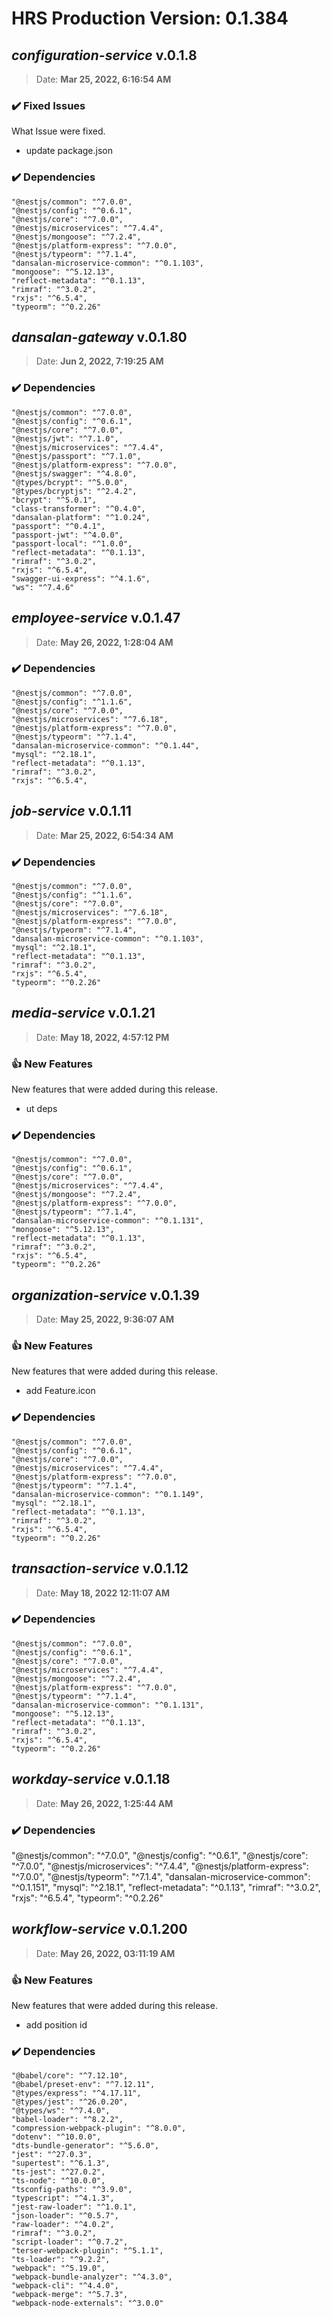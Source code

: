 # HRS Production Version: 0.1.384

## ***configuration-service*** v.0.1.8
> Date: **Mar 25, 2022, 6:16:54 AM**
### :heavy_check_mark: Fixed Issues
What Issue were fixed.
- update package.json

### :heavy_check_mark: Dependencies
>
    "@nestjs/common": "^7.0.0",
    "@nestjs/config": "^0.6.1",
    "@nestjs/core": "^7.0.0",
    "@nestjs/microservices": "^7.4.4",
    "@nestjs/mongoose": "^7.2.4",
    "@nestjs/platform-express": "^7.0.0",
    "@nestjs/typeorm": "^7.1.4",
    "dansalan-microservice-common": "^0.1.103",
    "mongoose": "^5.12.13",
    "reflect-metadata": "^0.1.13",
    "rimraf": "^3.0.2",
    "rxjs": "^6.5.4",
    "typeorm": "^0.2.26" 


## ***dansalan-gateway*** v.0.1.80
> Date: **Jun 2, 2022, 7:19:25 AM**

### :heavy_check_mark: Dependencies
> 
    "@nestjs/common": "^7.0.0",
    "@nestjs/config": "^0.6.1",
    "@nestjs/core": "^7.0.0",
    "@nestjs/jwt": "^7.1.0",
    "@nestjs/microservices": "^7.4.4",
    "@nestjs/passport": "^7.1.0",
    "@nestjs/platform-express": "^7.0.0",
    "@nestjs/swagger": "^4.8.0",
    "@types/bcrypt": "^5.0.0",
    "@types/bcryptjs": "^2.4.2",
    "bcrypt": "^5.0.1",
    "class-transformer": "^0.4.0",
    "dansalan-platform": "^1.0.24",
    "passport": "^0.4.1",
    "passport-jwt": "^4.0.0",
    "passport-local": "^1.0.0",
    "reflect-metadata": "^0.1.13",
    "rimraf": "^3.0.2",
    "rxjs": "^6.5.4",
    "swagger-ui-express": "^4.1.6",
    "ws": "^7.4.6" 


## ***employee-service*** v.0.1.47
> Date: **May 26, 2022, 1:28:04 AM**
### :heavy_check_mark: Dependencies
>   
    "@nestjs/common": "^7.0.0",
    "@nestjs/config": "^1.1.6",
    "@nestjs/core": "^7.0.0",
    "@nestjs/microservices": "^7.6.18",
    "@nestjs/platform-express": "^7.0.0",
    "@nestjs/typeorm": "^7.1.4",
    "dansalan-microservice-common": "^0.1.44",
    "mysql": "^2.18.1",
    "reflect-metadata": "^0.1.13",
    "rimraf": "^3.0.2",
    "rxjs": "^6.5.4",


## ***job-service*** v.0.1.11
> Date: **Mar 25, 2022, 6:54:34 AM**
### :heavy_check_mark: Dependencies
>   
    "@nestjs/common": "^7.0.0",
    "@nestjs/config": "^1.1.6",
    "@nestjs/core": "^7.0.0",
    "@nestjs/microservices": "^7.6.18",
    "@nestjs/platform-express": "^7.0.0",
    "@nestjs/typeorm": "^7.1.4",
    "dansalan-microservice-common": "^0.1.103",
    "mysql": "^2.18.1",
    "reflect-metadata": "^0.1.13",
    "rimraf": "^3.0.2",
    "rxjs": "^6.5.4",
    "typeorm": "^0.2.26" 


## ***media-service***  v.0.1.21
> Date: **May 18, 2022, 4:57:12 PM**
### :+1: New Features
New features that were added during this release.
- ut deps

### :heavy_check_mark: Dependencies
>   
    "@nestjs/common": "^7.0.0",
    "@nestjs/config": "^0.6.1",
    "@nestjs/core": "^7.0.0",
    "@nestjs/microservices": "^7.4.4",
    "@nestjs/mongoose": "^7.2.4",
    "@nestjs/platform-express": "^7.0.0",
    "@nestjs/typeorm": "^7.1.4",
    "dansalan-microservice-common": "^0.1.131",
    "mongoose": "^5.12.13",
    "reflect-metadata": "^0.1.13",
    "rimraf": "^3.0.2",
    "rxjs": "^6.5.4",
    "typeorm": "^0.2.26" 


## ***organization-service*** v.0.1.39
> Date: **May 25, 2022, 9:36:07 AM**
### :+1: New Features
New features that were added during this release.
- add Feature.icon

### :heavy_check_mark: Dependencies
>   
    "@nestjs/common": "^7.0.0",
    "@nestjs/config": "^0.6.1",
    "@nestjs/core": "^7.0.0",
    "@nestjs/microservices": "^7.4.4",
    "@nestjs/platform-express": "^7.0.0",
    "@nestjs/typeorm": "^7.1.4",
    "dansalan-microservice-common": "^0.1.149",
    "mysql": "^2.18.1",
    "reflect-metadata": "^0.1.13",
    "rimraf": "^3.0.2",
    "rxjs": "^6.5.4",
    "typeorm": "^0.2.26"
 

## ***transaction-service*** v.0.1.12
> Date: **May 18, 2022 12:11:07 AM**
### :heavy_check_mark: Dependencies
>     
    "@nestjs/common": "^7.0.0",
    "@nestjs/config": "^0.6.1",
    "@nestjs/core": "^7.0.0",
    "@nestjs/microservices": "^7.4.4",
    "@nestjs/mongoose": "^7.2.4",
    "@nestjs/platform-express": "^7.0.0",
    "@nestjs/typeorm": "^7.1.4",
    "dansalan-microservice-common": "^0.1.131",
    "mongoose": "^5.12.13",
    "reflect-metadata": "^0.1.13",
    "rimraf": "^3.0.2",
    "rxjs": "^6.5.4",
    "typeorm": "^0.2.26"

## ***workday-service*** v.0.1.18
> Date: **May 26, 2022, 1:25:44 AM**
### :heavy_check_mark: Dependencies
>
   "@nestjs/common": "^7.0.0",
    "@nestjs/config": "^0.6.1",
    "@nestjs/core": "^7.0.0",
    "@nestjs/microservices": "^7.4.4",
    "@nestjs/platform-express": "^7.0.0",
    "@nestjs/typeorm": "^7.1.4",
    "dansalan-microservice-common": "^0.1.151",
    "mysql": "^2.18.1",
    "reflect-metadata": "^0.1.13",
    "rimraf": "^3.0.2",
    "rxjs": "^6.5.4",
    "typeorm": "^0.2.26"

## ***workflow-service*** v.0.1.200
> Date: **May 26, 2022, 03:11:19 AM**
### :+1: New Features
New features that were added during this release.
- add position id
### :heavy_check_mark: Dependencies
>     
    "@babel/core": "^7.12.10",
    "@babel/preset-env": "^7.12.11",
    "@types/express": "^4.17.11",
    "@types/jest": "^26.0.20",
    "@types/ws": "^7.4.0",
    "babel-loader": "^8.2.2",
    "compression-webpack-plugin": "^8.0.0",
    "dotenv": "^10.0.0",
    "dts-bundle-generator": "^5.6.0",
    "jest": "^27.0.3",
    "supertest": "^6.1.3",
    "ts-jest": "^27.0.2",
    "ts-node": "^10.0.0",
    "tsconfig-paths": "^3.9.0",
    "typescript": "^4.1.3",
    "jest-raw-loader": "^1.0.1",
    "json-loader": "^0.5.7",
    "raw-loader": "^4.0.2",
    "rimraf": "^3.0.2",
    "script-loader": "^0.7.2",
    "terser-webpack-plugin": "^5.1.1",
    "ts-loader": "^9.2.2",
    "webpack": "^5.19.0",
    "webpack-bundle-analyzer": "^4.3.0",
    "webpack-cli": "^4.4.0",
    "webpack-merge": "^5.7.3",
    "webpack-node-externals": "^3.0.0"